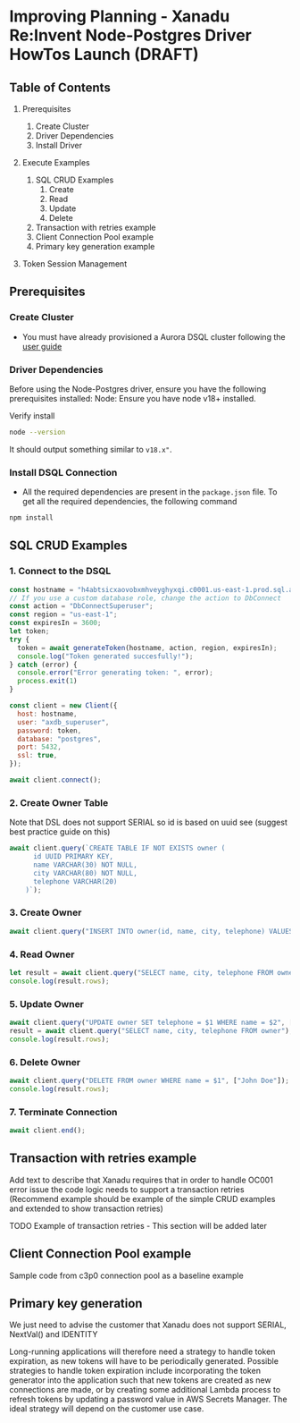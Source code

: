 # Improving Planning - Xanadu Re:Invent Node-Postgres Driver HowTos Launch (DRAFT)

## Table of Contents

1. Prerequisites
   1. Create Cluster
   2. Driver Dependencies
   3. Install Driver

2. Execute Examples
   1. SQL CRUD Examples
      1. Create
      2. Read
      3. Update
      4. Delete
   2. Transaction with retries example
   3. Client Connection Pool example
   4. Primary key generation example
3. Token Session Management

## Prerequisites

### Create Cluster

* You must have already provisioned a Aurora DSQL cluster following the [user guide](TBD)

### Driver Dependencies

Before using the Node-Postgres driver, ensure you have the following prerequisites installed:
Node: Ensure you have node v18+ installed.

Verify install

```bash
node --version
```

It should output something similar to `v18.x"`.

### Install DSQL Connection

- All the required dependencies are present in the `package.json` file. To get all the required dependencies, the following command


```bash
npm install
```

## SQL CRUD Examples

### 1. Connect to the DSQL

```javascript
const hostname = "h4abtsicxaovobxmhveyghyxqi.c0001.us-east-1.prod.sql.axdb.aws.dev";
// If you use a custom database role, change the action to DbConnect
const action = "DbConnectSuperuser";
const region = "us-east-1";
const expiresIn = 3600;
let token;
try {
  token = await generateToken(hostname, action, region, expiresIn);
  console.log("Token generated succesfully!");
} catch (error) {
  console.error("Error generating token: ", error);
  process.exit(1)
}

const client = new Client({
  host: hostname,
  user: "axdb_superuser",
  password: token,
  database: "postgres",
  port: 5432,
  ssl: true,
});

await client.connect();
```

### 2. Create Owner Table

Note that DSL does not support SERIAL so id is based on uuid see (suggest best practice guide on this)

```javascript
await client.query(`CREATE TABLE IF NOT EXISTS owner (
      id UUID PRIMARY KEY,
      name VARCHAR(30) NOT NULL,
      city VARCHAR(80) NOT NULL,
      telephone VARCHAR(20)
    )`);
```

### 3. Create Owner

``` javascript 
await client.query("INSERT INTO owner(id, name, city, telephone) VALUES($1, $2, $3, $4)", [uuidv4(), "John Doe", "Las Vegas", "555-555-5555"]);
```

### 4. Read Owner

``` javascript
let result = await client.query("SELECT name, city, telephone FROM owner");
console.log(result.rows);
```

### 5. Update Owner

``` javascript
await client.query("UPDATE owner SET telephone = $1 WHERE name = $2", ["888-888-8888", "John Doe"]);
result = await client.query("SELECT name, city, telephone FROM owner");
console.log(result.rows);
```

### 6. Delete Owner

``` javascript
await client.query("DELETE FROM owner WHERE name = $1", ["John Doe"]);
console.log(result.rows);
```

### 7. Terminate Connection
``` javascript
await client.end();
```

## Transaction with retries example

Add text to describe that Xanadu requires that in order to handle OC001 error issue the code logic needs to support a transaction retries (Recommend example should be example of the simple CRUD examples and extended to show transaction retries)

TODO Example of transaction retries - This section will be added later

## Client Connection Pool example

Sample code from c3p0 connection pool as a baseline example

## Primary key generation

We just need to advise the customer that Xanadu does not support SERIAL, NextVal() and IDENTITY


Long-running applications will therefore need a strategy to handle token expiration, as new tokens will have to be periodically generated. Possible strategies to handle token expiration include incorporating the token generator into the application such that new tokens are created as new connections are made, or by creating some additional Lambda process to refresh tokens by updating a password value in AWS Secrets Manager. The ideal strategy will depend on the customer use case.